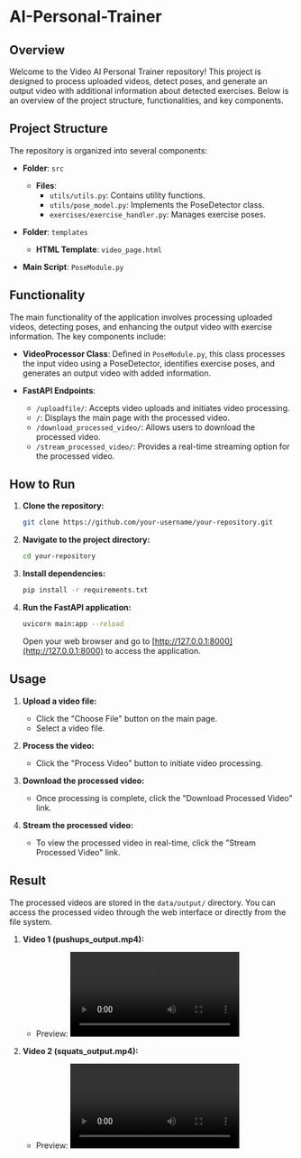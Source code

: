 # AI-Personal-Trainer

## Overview

Welcome to the Video AI Personal Trainer repository! This project is designed to process uploaded videos, detect poses, and generate an output video with additional information about detected exercises. Below is an overview of the project structure, functionalities, and key components.

## Project Structure

The repository is organized into several components:

- **Folder**: `src`
  - **Files**:
    - `utils/utils.py`: Contains utility functions.
    - `utils/pose_model.py`: Implements the PoseDetector class.
    - `exercises/exercise_handler.py`: Manages exercise poses.

- **Folder**: `templates`
  - **HTML Template**: `video_page.html`

- **Main Script**: `PoseModule.py`

## Functionality

The main functionality of the application involves processing uploaded videos, detecting poses, and enhancing the output video with exercise information. The key components include:

- **VideoProcessor Class**: Defined in `PoseModule.py`, this class processes the input video using a PoseDetector, identifies exercise poses, and generates an output video with added information.

- **FastAPI Endpoints**:
  - `/uploadfile/`: Accepts video uploads and initiates video processing.
  - `/`: Displays the main page with the processed video.
  - `/download_processed_video/`: Allows users to download the processed video.
  - `/stream_processed_video/`: Provides a real-time streaming option for the processed video.

## How to Run

1. **Clone the repository:**

    ```bash
    git clone https://github.com/your-username/your-repository.git
    ```

2. **Navigate to the project directory:**

    ```bash
    cd your-repository
    ```

3. **Install dependencies:**

    ```bash
    pip install -r requirements.txt
    ```

4. **Run the FastAPI application:**

    ```bash
    uvicorn main:app --reload
    ```

    Open your web browser and go to [http://127.0.0.1:8000](http://127.0.0.1:8000) to access the application.

## Usage

1. **Upload a video file:**
   - Click the "Choose File" button on the main page.
   - Select a video file.

2. **Process the video:**
   - Click the "Process Video" button to initiate video processing.

3. **Download the processed video:**
   - Once processing is complete, click the "Download Processed Video" link.

4. **Stream the processed video:**
   - To view the processed video in real-time, click the "Stream Processed Video" link.

## Result

The processed videos are stored in the `data/output/` directory. You can access the processed video through the web interface or directly from the file system.


1. **Video 1 (pushups_output.mp4):**
   - Preview:
     ![Video 1 Preview](data/output/pushups_output.mp4)

2. **Video 2 (squats_output.mp4):**
   - Preview:
     ![Video 2 Preview](data/output/squats_output.mp4)

